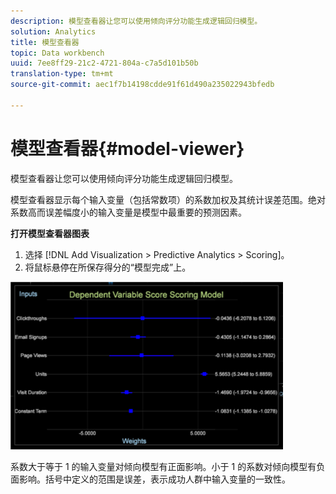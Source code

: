 ```yaml
---
description: 模型查看器让您可以使用倾向评分功能生成逻辑回归模型。
solution: Analytics
title: 模型查看器
topic: Data workbench
uuid: 7ee8ff29-21c2-4721-804a-c7a5d101b50b
translation-type: tm+mt
source-git-commit: aec1f7b14198cdde91f61d490a235022943bfedb

---
```



# 模型查看器{#model-viewer}

模型查看器让您可以使用倾向评分功能生成逻辑回归模型。

模型查看器显示每个输入变量（包括常数项）的系数加权及其统计误差范围。绝对系数高而误差幅度小的输入变量是模型中最重要的预测因素。

**打开模型查看器图表**

1. 选择 [!DNL Add Visualization > Predictive Analytics > Scoring]。
1. 将鼠标悬停在所保存得分的“模型完成”上。

![](assets/propensity_model_viewer.png)

系数大于等于 1 的输入变量对倾向模型有正面影响。小于 1 的系数对倾向模型有负面影响。括号中定义的范围是误差，表示成功人群中输入变量的一致性。
